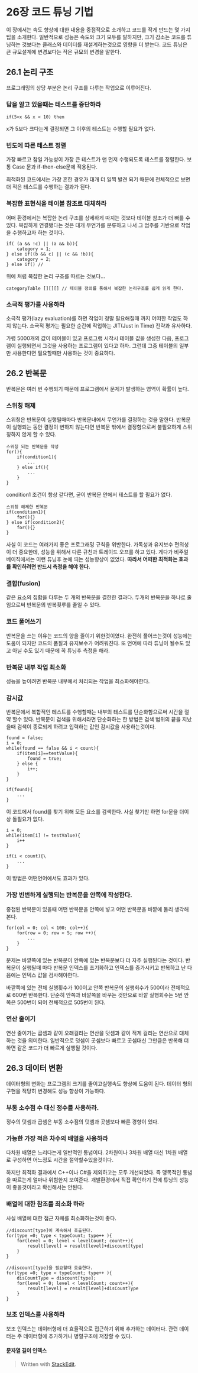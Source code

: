 
# 26장 코드 튜닝 기법

이 장에서는 속도 향상에 대한 내용을 중점적으로 소개하고 코드를 작게 만드는 몇 가지 팁을 소개한다. 일반적으로 성능은 속도와 크기 모두를 말하지만, 크기 감소는 코드를 튜닝하는 것보다는 클래스와 데이터를 재설계하는것으로 영향을 더 받는다. 코드 튜닝은 큰 규모설계에 변경보다는 작은 규묘의 변경을 말한다. 


## 26.1 논리 구조

프로그래밍의 상당 부분은 논리 구조를 다루는 작업으로 이루어진다. 

### 답을 알고 있을때는 테스트를 중단하라

```
if(5<x && x < 10) then
```
x가 5보다 크다는게 결정되면 그 이후의 테스트는 수행할 필요가 없다. 

### 빈도에 따른 테스트 정렬

가장 빠르고 참일 가능성이 가장 큰 테스트가 맨 먼저 수행되도록 테스트를 정렬한다. 보통 Case 문과 if-then-else문에 적용된다.

최적화된 코드에서는 가장 흔한 경우가 대개 더 일찍 발견 되기 때문에 전체적으로 보면 더 적은 테스트를 수행하는 결과가 된다. 

### 복잡한 표현식을 테이블 참조로 대체하라

어떠 환경에서는 복잡한 논리 구조를 상세하게 따지는 것보다 테이블 참조가 더 빠를 수 있다. 복잡하게 연결됐다는 것은 대개 무언가를 분류하고 나서 그 범주를 기반으로 작업을 수행하고자 하는 것이다. 

```
if( (a && !c) || (a && b)){
	category = 1;
} else if((b && c) || (c && !b)){
	category = 2;
} else if() //
```
위에 처럼 복잡한 논리 구조를 따르는 것보다...

``` 
categoryTable [][][] // 테이블 정의를 통해서 복잡한 논리구조를 쉽게 읽게 한다.
```

### 소극적 평가를 사용하라

소극적 평가(lazy evaluation)를 하면 작업이 정말 필요해질때 까지 어떠한 작업도 하지 않는다. 소극적 평가는 필요한 순간에 작업하는 JIT(Just in Time) 전략과 유사하다. 

가령 5000개의 값이 테이블이 있고 프로그램 시작시 테이블 값을 생성한 다음, 프로그램이 실행되면서 그것을 사용하는 프로그램이 있다고 하자. 그런데 그중 테이블의 일부만 사용한다면 필요할때만 사용하는 것이 중요하다. 

## 26.2 반복문

반복문은 여러 번 수행되기 때문에 프로그램에서 문제가 발생하는 영역이 확률이 높다. 

### 스위칭 해제 

스위칭은 반복문이 실행될때마다 반복문내에서 무언가를 결정하는 것을 말한다. 
반복문이 실행되는 동안 결정이 변하지 않는다면 반복문 밖에서 결정함으로써 불필요하게 스위칭하지 않게 할 수 있다. 

```
스위칭 되는 반복문을 작성
for(){
	if(condition1){
		...
	} else if(){
		...
	}
}
```

condition1 조건이 항상 같다면, 굳이 반복문 안에서 테스트를 할 필요가 없다. 

```
스위칭 해제한 반복문
if(condition1){
	for(){}
} else if(condition2){
	for(){}
}
```

사실 이 코드는 여러가지 좋은 프로그래밍 규칙을 위반한다. 가독성과 유지보수 편의성이 더 중요한데, 성능을 위해서 다른 규친과 트레이드 오프를 하고 있다. 게다가 비주얼 베이직에서는 이런 튜닝후 눈에 띄는 성능향상이 없었다. **따라서 어떠한 최적화는 효과를 확인하려면 반드시 측정을 해야 한다.**

### 결합(fusion)

같은 요소의 집합을 다루는 두 개의 반복문을 결한한 결과다. 두개의 반복문을 하나로 줄임으로써 반복문의 반복횟루를 줄일 수 있다. 

### 코드 풀어쓰기

반복문을 쓰는 이유는 코드의 양을 줄이기 위한것이였다. 완전히 풀어쓰는것이 성능에는 도움이 되지만 코드의 품질과 유지보수가 어려워진다. 또 언어에 따라 튜닝이 될수도 있고 아닐 수도 있기 때문에 꼭 튜닝후 측정을 해라. 

### 반복문 내부 작업 최소화

성능을 높이려면 반복문 내부에서 처리되는 작업을 최소화해야한다. 

### 감시값

반복문에서 복합적인 테스트를 수행할때는 내부의 테스트를 단순화함으로써 시간을 절약 할수 있다. 반복문이 검색을 위해서라면 단순화하는 한 방법은 검색 범위의 끝을 지났을때 검색이 종료되게 하려고 입력하는 값인 감시값을 사용하는것이다. 


```
found = false;
i = 0;
while(found == false && i < count){
	if(item[i]==testValue){
		found = true;
	} else {
		i++;
	}
}

if(found){	
	...
}
```

이 코드에서 found를 찾기 위해 모든 요소를 검색한다. 사실 찾기만 하면 for문을 더이상 돌필요가 없다. 

```
i = 0;
while(item[i] != testValue){
	i++
}

if(i < count){\
	...
}
```

이 방법은 어떤언어에서도 효과가 있다. 

### 가장 빈번하게 실행되는 반복문을 안쪽에 작성한다.

중첩된 반복문이 있을때 어떤 반복문을 안쪽에 넣고 어떤 반복문을 바깥에 둘리 생각해본다. 

```
for(col = 0; col < 100; col++){
	for(row = 0; row < 5; row ++){
		...
	}
}
```
문제는 바깥쪽에 있는 반복문이 안쪽에 있는 반복문보다 더 자주 실행된다는 것이다. 반복문이 실행될때 마다 반복문 인덱스를 초기화하고 인덱스를 증가시키고 반복하고 난 다음에는 인덱스 값을 검사해야한다. 

바깥쪽에 있는 전체 실행횟수가 100이고 안쪽 반복문의 실행회수가 500이라 전체적으로 600번 반복한다. 단순히 안쪽과 바깥쪽을 바꾸는 것만으로 바깥 실행회수는 5번 안쪽은 500번이 되어 전체적으로 505번이 된다. 

### 연산 줄이기

연산 줄이기는 곱셈과 같이 오래걸리는 연산을 덧셈과 같이 적게 걸리는 연산으로 대체하는 것을 의미한다. 일반적으로 덧셈이 곳셈보다 빠르고 곳셈대신 그만큼은 반복해 더하면 같은 코드가 더 빠르게 실행될 것이다. 

## 26.3 데이터 변환

데이터형의 변화는 프로그램의 크기를 줄이고실행속도 향상에 도움이 된다. 데이터 형의 구현을 적당히 변경해도 성능 향상이 가능하다. 

### 부동 소수점 수 대신 정수를 사용하라.

정수의 덧셈과 곱셈은 부동 소수점의 덧셈과 곳셈보다 빠른 경향이 있다. 

### 가능한 가장 적은 차수의 배열을 사용하라

다차원 배열은 느리다는게 일반적인 통념이다. 2차원이나 3차원 배열 대신 1차원 배열로 구성하면 어느정도 시간을 절약할수있을것이다. 

하지만 최적화 결과에서 C++이나 C#을 제외하고는 모두 개선되었다. 즉 맹목적인 통념을 따르는게 얼마나 위험한지 보여준다. 개발환경에서 직접 확인하기 전에 튜닝의 성능이 좋을것이라고 확신해서는 안된다.

### 배열에 대한 참조를 최소화 하라

사실 배열에 대한 접근 자체를 최소화하는것이 좋다.

``` 
//discount[type]이 계속해서 호출된다.
for(type =0; type < typeCount; type++ ){
	for(level = 0; level < levelCount; count++){
		result[level] = result[level]+discount[type]
	}
}
```

``` 
//discount[type]을 필요할때 호출한다.
for(type =0; type < typeCount; type++ ){
	disCountType = discount[type];
	for(level = 0; level < levelCount; count++){
		result[level] = result[level]+disCountType
	}
}
```

### 보조 인덱스를 사용하라

보조 인덱스는 데이터형에 더 효율적으로 접근하기 위해 추가하는 데이터다. 관련 데이터는 주 데이터형에 추가하거나 병렬구조에 저장할 수 있다. 

#### 문자열 길이 인덱스




> Written with [StackEdit](https://stackedit.io/).
<!--stackedit_data:
eyJoaXN0b3J5IjpbLTUyNDA1NDYwMSwtMTgzNjc3MDgzNiwzMD
I5NjA2MzEsLTE2NjI1MjQ0NjMsMTczOTk1MDYzLDQ2MDAyMTkw
NSwtMTYzOTczMjU3OSwzOTg0NjUyMjcsMjA1Nzk3MDIwMywxMj
E4MzQ3NzIwLC04NjE5NTQ0MTEsMjMxNzcxNDk2LC0xODUzMzQ4
MTMwLC01NzUyMjYyNTcsLTE2NzM1NTI0MDAsNDk1MzU3Njg0LD
IwMzE4NjQwNjcsLTI3MDU1ODEzOSwtMTkzMDM1NjA2OSw4Mzcx
MTU2ODNdfQ==
-->